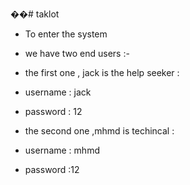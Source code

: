��#   t a k l o t 
 
- To enter the system   
- we have two end users :-
-  the first one , jack is the help seeker :
-  username : jack   
-   password : 12 

-   the second one ,mhmd is techincal :
-   username : mhmd
-   password :12


   
